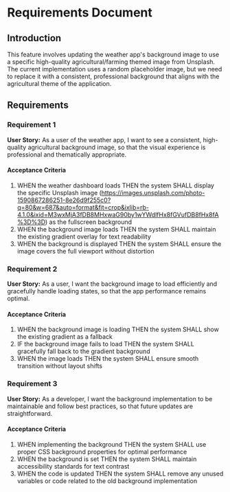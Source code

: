 # Requirements Document

## Introduction

This feature involves updating the weather app's background image to use a specific high-quality agricultural/farming themed image from Unsplash. The current implementation uses a random placeholder image, but we need to replace it with a consistent, professional background that aligns with the agricultural theme of the application.

## Requirements

### Requirement 1

**User Story:** As a user of the weather app, I want to see a consistent, high-quality agricultural background image, so that the visual experience is professional and thematically appropriate.

#### Acceptance Criteria

1. WHEN the weather dashboard loads THEN the system SHALL display the specific Unsplash image (https://images.unsplash.com/photo-1590867286251-8e26d9f255c0?q=80&w=687&auto=format&fit=crop&ixlib=rb-4.1.0&ixid=M3wxMjA3fDB8MHxwaG90by1wYWdlfHx8fGVufDB8fHx8fA%3D%3D) as the fullscreen background
2. WHEN the background image loads THEN the system SHALL maintain the existing gradient overlay for text readability
3. WHEN the background is displayed THEN the system SHALL ensure the image covers the full viewport without distortion

### Requirement 2

**User Story:** As a user, I want the background image to load efficiently and gracefully handle loading states, so that the app performance remains optimal.

#### Acceptance Criteria

1. WHEN the background image is loading THEN the system SHALL show the existing gradient as a fallback
2. IF the background image fails to load THEN the system SHALL gracefully fall back to the gradient background
3. WHEN the image loads THEN the system SHALL ensure smooth transition without layout shifts

### Requirement 3

**User Story:** As a developer, I want the background implementation to be maintainable and follow best practices, so that future updates are straightforward.

#### Acceptance Criteria

1. WHEN implementing the background THEN the system SHALL use proper CSS background properties for optimal performance
2. WHEN the background is set THEN the system SHALL maintain accessibility standards for text contrast
3. WHEN the code is updated THEN the system SHALL remove any unused variables or code related to the old background implementation